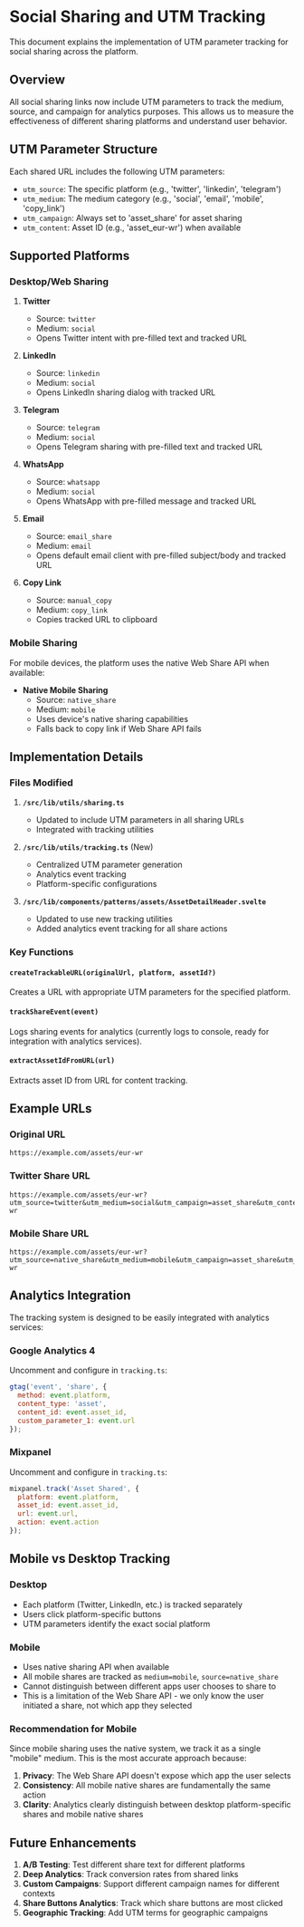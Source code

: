 # Social Sharing and UTM Tracking

This document explains the implementation of UTM parameter tracking for social sharing across the platform.

## Overview

All social sharing links now include UTM parameters to track the medium, source, and campaign for analytics purposes. This allows us to measure the effectiveness of different sharing platforms and understand user behavior.

## UTM Parameter Structure

Each shared URL includes the following UTM parameters:

- `utm_source`: The specific platform (e.g., 'twitter', 'linkedin', 'telegram')
- `utm_medium`: The medium category (e.g., 'social', 'email', 'mobile', 'copy_link')
- `utm_campaign`: Always set to 'asset_share' for asset sharing
- `utm_content`: Asset ID (e.g., 'asset_eur-wr') when available

## Supported Platforms

### Desktop/Web Sharing

1. **Twitter**
   - Source: `twitter`
   - Medium: `social`
   - Opens Twitter intent with pre-filled text and tracked URL

2. **LinkedIn**
   - Source: `linkedin`
   - Medium: `social`
   - Opens LinkedIn sharing dialog with tracked URL

3. **Telegram**
   - Source: `telegram`
   - Medium: `social`
   - Opens Telegram sharing with pre-filled text and tracked URL

4. **WhatsApp**
   - Source: `whatsapp`
   - Medium: `social`
   - Opens WhatsApp with pre-filled message and tracked URL

5. **Email**
   - Source: `email_share`
   - Medium: `email`
   - Opens default email client with pre-filled subject/body and tracked URL

6. **Copy Link**
   - Source: `manual_copy`
   - Medium: `copy_link`
   - Copies tracked URL to clipboard

### Mobile Sharing

For mobile devices, the platform uses the native Web Share API when available:

- **Native Mobile Sharing**
  - Source: `native_share`
  - Medium: `mobile`
  - Uses device's native sharing capabilities
  - Falls back to copy link if Web Share API fails

## Implementation Details

### Files Modified

1. **`/src/lib/utils/sharing.ts`**
   - Updated to include UTM parameters in all sharing URLs
   - Integrated with tracking utilities

2. **`/src/lib/utils/tracking.ts`** (New)
   - Centralized UTM parameter generation
   - Analytics event tracking
   - Platform-specific configurations

3. **`/src/lib/components/patterns/assets/AssetDetailHeader.svelte`**
   - Updated to use new tracking utilities
   - Added analytics event tracking for all share actions

### Key Functions

#### `createTrackableURL(originalUrl, platform, assetId?)`
Creates a URL with appropriate UTM parameters for the specified platform.

#### `trackShareEvent(event)`
Logs sharing events for analytics (currently logs to console, ready for integration with analytics services).

#### `extractAssetIdFromURL(url)`
Extracts asset ID from URL for content tracking.

## Example URLs

### Original URL
```
https://example.com/assets/eur-wr
```

### Twitter Share URL
```
https://example.com/assets/eur-wr?utm_source=twitter&utm_medium=social&utm_campaign=asset_share&utm_content=asset_eur-wr
```

### Mobile Share URL
```
https://example.com/assets/eur-wr?utm_source=native_share&utm_medium=mobile&utm_campaign=asset_share&utm_content=asset_eur-wr
```

## Analytics Integration

The tracking system is designed to be easily integrated with analytics services:

### Google Analytics 4
Uncomment and configure in `tracking.ts`:
```javascript
gtag('event', 'share', {
  method: event.platform,
  content_type: 'asset',
  content_id: event.asset_id,
  custom_parameter_1: event.url
});
```

### Mixpanel
Uncomment and configure in `tracking.ts`:
```javascript
mixpanel.track('Asset Shared', {
  platform: event.platform,
  asset_id: event.asset_id,
  url: event.url,
  action: event.action
});
```

## Mobile vs Desktop Tracking

### Desktop
- Each platform (Twitter, LinkedIn, etc.) is tracked separately
- Users click platform-specific buttons
- UTM parameters identify the exact social platform

### Mobile
- Uses native sharing API when available
- All mobile shares are tracked as `medium=mobile`, `source=native_share`
- Cannot distinguish between different apps user chooses to share to
- This is a limitation of the Web Share API - we only know the user initiated a share, not which app they selected

### Recommendation for Mobile
Since mobile sharing uses the native system, we track it as a single "mobile" medium. This is the most accurate approach because:

1. **Privacy**: The Web Share API doesn't expose which app the user selects
2. **Consistency**: All mobile native shares are fundamentally the same action
3. **Clarity**: Analytics clearly distinguish between desktop platform-specific shares and mobile native shares

## Future Enhancements

1. **A/B Testing**: Test different share text for different platforms
2. **Deep Analytics**: Track conversion rates from shared links
3. **Custom Campaigns**: Support different campaign names for different contexts
4. **Share Buttons Analytics**: Track which share buttons are most clicked
5. **Geographic Tracking**: Add UTM terms for geographic campaigns